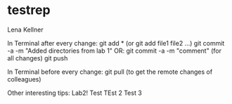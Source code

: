 # testrep
Lena Kellner

In Terminal after every change:
git add * (or git add file1 file2 ...)
git commit -a -m "Added directories from lab 1"
OR: git commit -a -m "comment" (for all changes)
git push

In Terminal before every change:
git pull (to get the remote changes of colleagues)

Other interesting tips: Lab2!
Test
TEst 2
Test 3
